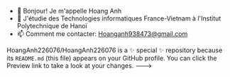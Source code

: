 - 👋 Bonjour! Je m'appelle Hoang Anh
- 🌱 J'étudie des Technologies informatiques France-Vietnam à l'Institut Polytechnique de Hanoï
- 📫 Comment me contacter: Hoanganh938473@gmail.com

HoangAnh226076/HoangAnh226076 is a ✨ special ✨ repository because its `README.md` (this file) appears on your GitHub profile.
You can click the Preview link to take a look at your changes.
--->
